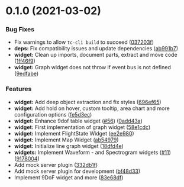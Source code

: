 # 0.1.0 (2021-03-02)


### Bug Fixes

* Fix warnings to allow `tc-cli build` to succeed ([037203f](https://github.com/TelestionTeam/telestion-rocketsound-psc/commit/037203ff122dede776410a5425492ba2c10ba0a4))
* **deps:** Fix compatibility issues and update dependencies ([ab991b7](https://github.com/TelestionTeam/telestion-rocketsound-psc/commit/ab991b793e18b7957fd04b5ecfb72390fd1d1ad1))
* **widget:** Clean up imports, document parts, extract and move code ([1ff46f9](https://github.com/TelestionTeam/telestion-rocketsound-psc/commit/1ff46f9a4519f63b14fb6d92b6d994277f8e7aac))
* **widget:** Graph widget does not throw if event bus is not defined ([9edfabe](https://github.com/TelestionTeam/telestion-rocketsound-psc/commit/9edfabe4dccd7a21d58d67dbd8f24ae6f910542d))


### Features

* **widget:** Add deep object extraction and fix styles ([696ef65](https://github.com/TelestionTeam/telestion-rocketsound-psc/commit/696ef65da39fea9d4a3d932540e8c7b4841e58de))
* **widget:** Add hold on hover, custom tooltip, area chart and more configuration options ([fe5d3ec](https://github.com/TelestionTeam/telestion-rocketsound-psc/commit/fe5d3ecb93c0f5182ad6b7d1f841bd1071296212))
* **widget:** Enhance 9dof table widget ([#56](https://github.com/TelestionTeam/telestion-rocketsound-psc/issues/56)) ([0add43a](https://github.com/TelestionTeam/telestion-rocketsound-psc/commit/0add43ad6bd4ec78b86bffc2c2644d725e9a0606))
* **widget:** First implementation of graph widget ([58e1cdc](https://github.com/TelestionTeam/telestion-rocketsound-psc/commit/58e1cdca0ae6505d1655daf7fdcfb0a16c768b16))
* **widget:** Implement FlightState Widget ([ee2e980](https://github.com/TelestionTeam/telestion-rocketsound-psc/commit/ee2e980cb09b2f82cf604ddf052b722e8ddabd00))
* **widget:** Implement Map Widget ([ab54979](https://github.com/TelestionTeam/telestion-rocketsound-psc/commit/ab54979a927dc182ed4e053f9d2a355d7b3b7811))
* **widget:** Initialize line graph widget ([18dfd4e](https://github.com/TelestionTeam/telestion-rocketsound-psc/commit/18dfd4e5400c897e862a167bd8cda4d48796f815))
* **widgets:** Implement Waveform - and Spectrogram widgets ([#11](https://github.com/TelestionTeam/telestion-rocketsound-psc/issues/11)) ([9178004](https://github.com/TelestionTeam/telestion-rocketsound-psc/commit/9178004263454ee9b27409e29b628e63b9f594fc))
* Add mock server plugin ([332db1f](https://github.com/TelestionTeam/telestion-rocketsound-psc/commit/332db1f8ba261a458d0340a3899091dc1195e18a))
* Add mock server plugin for development ([bf48d33](https://github.com/TelestionTeam/telestion-rocketsound-psc/commit/bf48d3371770e24e7dd04b0027f03307f0303c19))
* Implement 9DoF widget and more ([83e68df](https://github.com/TelestionTeam/telestion-rocketsound-psc/commit/83e68df52b5d2e1eb551867464a491b6ae89b068))




